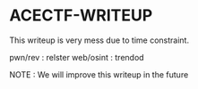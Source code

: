 # ACECTF-WRITEUP
This writeup is very mess due to time constraint.

pwn/rev    : relster
web/osint  : trendod

NOTE : We will improve this writeup in the future
